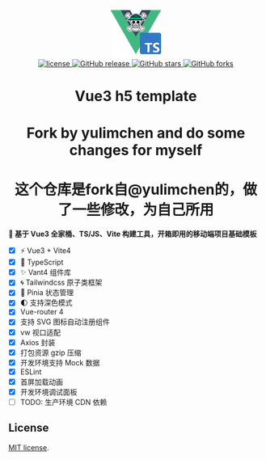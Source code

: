 <div align="center">
	<img src="src/assets/logo_vue3_ts.png" alt="logo_melomini" style="width:20%;" />
</div>

<div align="center">
	<a href="https://github.com/yulimchen/vue3-h5-template/blob/master/LICENSE">
    <img src="https://img.shields.io/github/license/yulimchen/vue3-h5-template.svg?style=flat-square" alt="license">
  </a>
  <a href="https://github.com/yulimchen/vue3-h5-template/releases">
    <img src="https://img.shields.io/github/release/yulimchen/vue3-h5-template.svg?style=flat-square" alt="GitHub release">
  </a>
  <a href="https://github.com/yulimchen/vue3-h5-template">
    <img src="https://img.shields.io/github/stars/yulimchen/vue3-h5-template?style=flat-square" alt="GitHub stars">
  </a>
  <a href="https://github.com/yulimchen/vue3-h5-template">
    <img src="https://img.shields.io/github/forks/yulimchen/vue3-h5-template?style=flat-square" alt="GitHub forks">
  </a>
</div>

<h1 align="center">Vue3 h5 template</h1>
<h1 align="center">Fork by yulimchen and do some changes for myself</h1>
<h1 align="center">这个仓库是fork自@yulimchen的，做了一些修改，为自己所用</h1>

**🌱 基于 Vue3 全家桶、TS/JS、Vite 构建工具，开箱即用的移动端项目基础模板**

-   [x] ⚡ Vue3 + Vite4
-   [x] 🍕 TypeScript
-   [x] ✨ Vant4 组件库
-   [x] 🌀 Tailwindcss 原子类框架
-   [x] 🍍 Pinia 状态管理
-   [x] 🌓 支持深色模式
-   [x] Vue-router 4
-   [x] 支持 SVG 图标自动注册组件
-   [x] vw 视口适配
-   [x] Axios 封装
-   [x] 打包资源 gzip 压缩
-   [x] 开发环境支持 Mock 数据
-   [x] ESLint
-   [x] 首屏加载动画
-   [x] 开发环境调试面板
-   [ ] TODO: 生产环境 CDN 依赖

## License

[MIT license](https://github.com/yulimchen/vue3-h5-template/blob/master/LICENSE).
